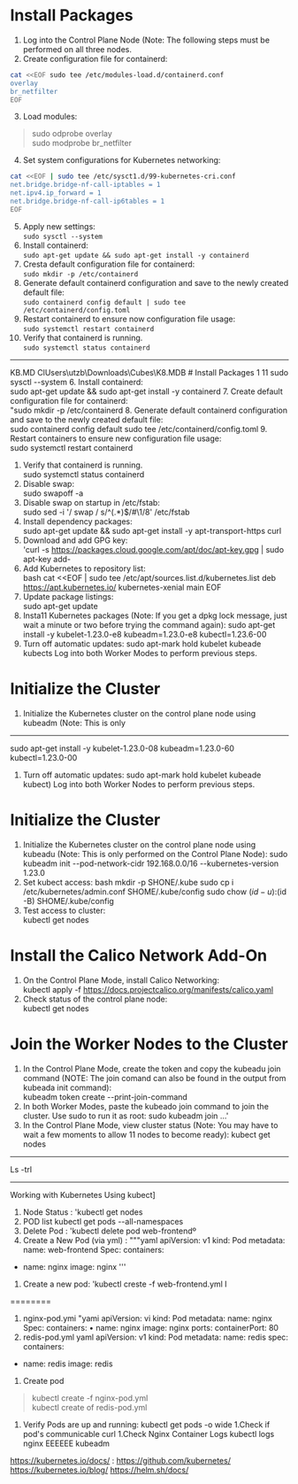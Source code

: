 # Install Packages
1. Log into the Control Plane Node (Note: The following steps must be performed on all three nodes.
1. Create configuration file for containerd:
```bash
cat <<EOF sudo tee /etc/modules-load.d/containerd.conf
overlay
br_netfilter
EOF
```
3. Load modules:
>sudo odprobe overlay<br>
>sudo modprobe br_netfilter
4. Set system configurations for Kubernetes networking:
```bash
cat <<EOF | sudo tee /etc/sysct1.d/99-kubernetes-cri.conf
net.bridge.bridge-nf-call-iptables = 1
net.ipv4.ip_forward = 1
net.bridge.bridge-nf-call-ip6tables = 1
EOF
```
5. Apply new settings:<br>
`sudo sysctl --system`
6. Install containerd:<br>
`sudo apt-get update && sudo apt-get install -y containerd`
7. Cresta default configuration file for containerd:<br>
`sudo mkdir -p /etc/containerd`
8. Generate default containerd configuration and save to the newly created default file:<br>
`sudo containerd config default | sudo tee /etc/containerd/config.toml`
9. Restart containerd to ensure now configuration file usage:<br>
`sudo systemctl restart containerd`
1. Verify that containerd is running.<br>
`sudo systemctl status containerd`


------

KB.MD ClUsers\utzb\Downloads\Cubes\K8.MDB # Install Packages
1 11
sudo sysctl --system
6. Install containerd: <br>
sudo apt-get update && sudo apt-get install -y containerd
7. Create default configuration file for containerd:<br>
"sudo mkdir -p /etc/containerd
8. Generate default containerd configuration and save to the newly created default file:<br>
sudo containerd config default sudo tee /etc/containerd/config.toml
9. Restart containers to ensure new configuration file usage:<br>
sudo systemctl restart containerd
1. Verify that containerd is running.<br>
sudo systemctl status containerd
1. Disable swap:<br>
sudo swapoff -a
1. Disable swap on startup in /etc/fstab:<br>
sudo sed -i '/ swap / s/^\(.*\)$/#\1/8' /etc/fstab
1. Install dependency packages:<br>
sudo apt-get update && sudo apt-get install -y apt-transport-https curl
1. Download and add GPG key:<br>
'curl -s https://packages.cloud.google.com/apt/doc/apt-key.gpg | sudo apt-key add-
1. Add Kubernetes to repository list:<br>
bash
cat <<EOF | sudo tee /etc/apt/sources.list.d/kubernetes.list
deb https://apt.kubernetes.io/ kubernetes-xenial main
EOF
16. Update package listings:<br>
sudo apt-get update
1. Insta11 Kubernetes packages
(Note: If you get a dpkg lock message, just wait a minute or two before trying the command again):
sudo apt-get install -y kubelet-1.23.0-e8 kubeadm=1.23.0-e8 kubectl=1.23.6-00
1. Turn off automatic updates:
sudo apt-mark hold kubelet kubeade kubects
Log into both Worker Modes to perform previous steps.
# Initialize the Cluster
1. Initialize the Kubernetes cluster on the control plane node using kubeadm (Note: This is only



_____

sudo apt-get install -y kubelet-1.23.0-08 kubeadm=1.23.0-60 kubectl=1.23.0-00
1. Turn off automatic updates:
sudo apt-mark hold kubelet kubeade kubect)
Log into both Worker Nodes to perform previous steps.
# Initialize the Cluster
1. Initialize the Kubernetes cluster on the control plane node using kubeadu (Note: This is only
performed on the Control Plane Node):
sudo kubeadm init --pod-network-cidr 192.168.0.0/16 --kubernetes-version 1.23.0
1. Set kubect access:
bash
mkdir -p SHONE/.kube
sudo cp i /etc/kubernetes/admin.conf SHOME/.kube/config
sudo chow $(id -u):$(id -B) SHOME/.kube/config
1. Test access to cluster:<br>
kubectl get nodes
# Install the Calico Network Add-On
1. On the Control Plane Mode, install Calico Networking:<br>
kubectl apply -f https://docs.projectcalico.org/manifests/calico.yaml
2. Check status of the control plane node:<br>
kubectl get nodes
# Join the Worker Nodes to the Cluster
1. In the Control Plane Mode, create the token and copy the kubeadu join command (NOTE: The join
comand can also be found in the output from kubeada init command): <br>
kubeadm token create --print-join-command
1. In both Worker Modes, paste the kubeado join command to join the cluster. Use sudo to run it as
root:
sudo kubeadm join ...'
1. In the Control Plane Mode, view cluster status (Note: You may have to wait a few moments to
allow 11 nodes to become ready):
kubect get nodes


---



Ls -trl










-------------------------
Working with Kubernetes Using kubect]
1. Node Status : 'kubectl get nodes
1. POD list kubectl get pods --all-namespaces
1. Delete Pod : 'kubectl delete pod web-frontendº
1. Create a New Pod (via yml) :
"""yaml
apiVersion: v1
kind: Pod
metadata:
name: web-frontend
Spec:
containers:
- name: nginx
image: nginx
'''

1. Create a new pod: 'kubectl creste -f web-frontend.yml I

========
1. nginx-pod.ymi
"yami
apiVersion: vi
kind: Pod
metadata:
name: nginx
Spec:
containers:
• name: nginx
image: nginx
ports:
containerPort: 80
1. redis-pod.yml
yaml
apiVersion: v1
kind: Pod
metadata:
name: redis
spec:
containers:
- name: redis
image: redis
1. Create pod
>kubectl create -f nginx-pod.yml<br>
kubectl create of redis-pod.yml
1. Verify Pods are up and running:
kubectl get pods -o wide
1.Check if pod's communicable
curl <nginx IP address>
1.Check Nginx Container Logs
kubectl logs nginx
EEEEEE
kubeadm


 https://kubernetes.io/docs/
: https://github.com/kubernetes/
https://kubernetes.io/blog/ https://helm.sh/docs/

